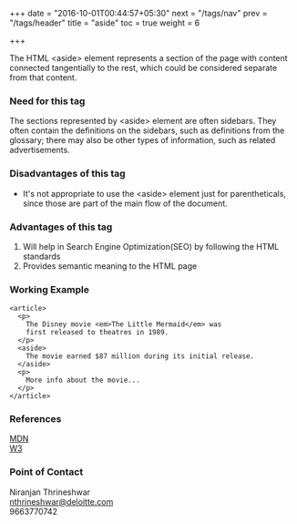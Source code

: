 +++
date = "2016-10-01T00:44:57+05:30"
next = "/tags/nav"
prev = "/tags/header"
title = "aside"
toc = true
weight = 6

+++

The HTML <span class='tag-span'>&lt;aside&gt;</span> element represents a section of the page with content connected tangentially to the rest, which could be considered separate from that content.

<h3>Need for this tag</h3>
The sections represented by <span class='tag-span'>&lt;aside&gt;</span> element are often sidebars. They often contain the definitions on the sidebars, such as definitions from the glossary; there may also be other types of information, such as related advertisements.

<h3>Disadvantages of this tag</h3>
<ul>
  <li>It's not appropriate to use the <span class='tag-span'>&lt;aside&gt;</span> element just for parentheticals, since those are part of the main flow of the document.</li>
</ul>

<h3>Advantages of this tag</h3>
<ol>
  <li>Will help in Search Engine Optimization(SEO) by following the HTML standards</li>
  <li>Provides semantic meaning to the HTML page</li>
</ol>

<h3>Working Example</h3>

    <article>
      <p>
        The Disney movie <em>The Little Mermaid</em> was
        first released to theatres in 1989.
      </p>
      <aside>
        The movie earned $87 million during its initial release.
      </aside>
      <p>
        More info about the movie...
      </p>
    </article>


<h3>References</h3>

[MDN](https://developer.mozilla.org/en/docs/Web/HTML/Element/aside)
<br>
[W3](https://www.w3.org/TR/html5/sections.html#the-aside-element)

<h3>Point of Contact</h3>

Niranjan Thrineshwar <br>
nthrineshwar@deloitte.com <br>
9663770742

